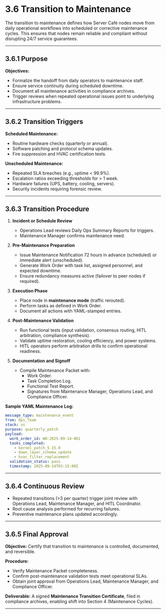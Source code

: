 # 3.6 Transition to Maintenance

The transition to maintenance defines how Server Café nodes move from daily operational workflows into scheduled or corrective maintenance cycles. This ensures that nodes remain reliable and compliant without disrupting 24/7 service guarantees.

---

## 3.6.1 Purpose

**Objectives:**
- Formalize the handoff from daily operators to maintenance staff.
- Ensure service continuity during scheduled downtime.
- Document all maintenance activities in compliance archives.
- Trigger reviews when repeated operational issues point to underlying infrastructure problems.

---

## 3.6.2 Transition Triggers

**Scheduled Maintenance:**
- Routine hardware checks (quarterly or annual).
- Software patching and protocol schema updates.
- Fire suppression and HVAC certification tests.

**Unscheduled Maintenance:**
- Repeated SLA breaches (e.g., uptime < 99.9%).
- Escalation ratios exceeding thresholds for > 1 week.
- Hardware failures (UPS, battery, cooling, servers).
- Security incidents requiring forensic review.

---

## 3.6.3 Transition Procedure

1. **Incident or Schedule Review**
   - Operations Lead reviews Daily Ops Summary Reports for triggers.
   - Maintenance Manager confirms maintenance need.

2. **Pre-Maintenance Preparation**
   - Issue Maintenance Notification 72 hours in advance (scheduled) or immediate alert (unscheduled).
   - Generate Work Order with task list, assigned personnel, and expected downtime.
   - Ensure redundancy measures active (failover to peer nodes if required).

3. **Execution Phase**
   - Place node in **maintenance mode** (traffic rerouted).
   - Perform tasks as defined in Work Order.
   - Document all actions with YAML-stamped entries.

4. **Post-Maintenance Validation**
   - Run functional tests (input validation, consensus routing, HITL arbitration, compliance synthesis).
   - Validate uptime restoration, cooling efficiency, and power systems.
   - HITL operators perform arbitration drills to confirm operational readiness.

5. **Documentation and Signoff**
   - Compile Maintenance Packet with:
     - Work Order.
     - Task Completion Log.
     - Functional Test Report.
     - Signatures from Maintenance Manager, Operations Lead, and Compliance Officer.

**Sample YAML Maintenance Log:**
```yaml
message_type: maintenance_event
from: Ops_Team
stack: us
purpose: quarterly_patch
payload:
  work_order_id: WO-2025-09-14-001
  tasks_completed:
    - kernel_patch_5.15.0
    - dawn_layer_schema_update
    - hvac_filter_replacement
  validation_status: pass
  timestamp: 2025-09-14T03:15:00Z
```

---

## 3.6.4 Continuous Review

- Repeated transitions (>3 per quarter) trigger joint review with Operations Lead, Maintenance Manager, and HITL Coordinator.
- Root cause analysis performed for recurring failures.
- Preventive maintenance plans updated accordingly.

---

## 3.6.5 Final Approval

**Objective:** Certify that transition to maintenance is controlled, documented, and reversible.

**Procedure:**
- Verify Maintenance Packet completeness.
- Confirm post-maintenance validation tests meet operational SLAs.
- Obtain joint approval from Operations Lead, Maintenance Manager, and Compliance Officer.

**Deliverable:** A signed **Maintenance Transition Certificate**, filed in compliance archives, enabling shift into Section 4 (Maintenance Cycles).

---
